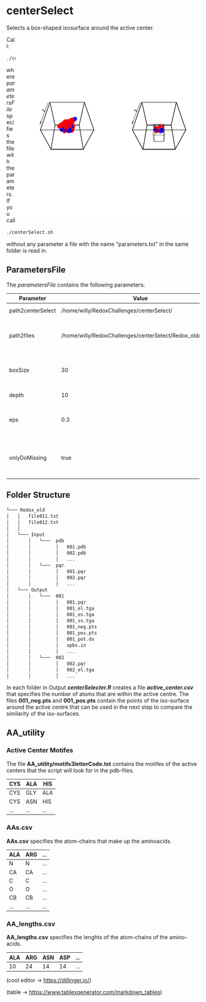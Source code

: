 # centerSelect
Selects a box-shaped isosurface around the active center.

<img style="float: right;" src="https://github.com/WillyBruhn/centerSelect/blob/master/exampleImages/img.png">

Call:
```bash
./centerSelect.sh _parametersFile_
```
where _parametersFile_ specifies the file with the parameters. If you call 
```bash
./centerSelect.sh
```
without any parameter a file with the name "parameters.txt" in the same folder is read in.

## ParametersFile
The _parametersFile_ contains the following parameters:

| Parameter         | Value                                                      | Description                                                                                           |
|-------------------|------------------------------------------------------------|-------------------------------------------------------------------------------------------------------|
| path2centerSelect | /home/willy/RedoxChallenges/centerSelect/                  | path to this repo on the local machine                                                                |
| path2files        | /home/willy/RedoxChallenges/centerSelect/Redox_old/Output/ | path to the Output-folder where all folders with the proteins are stored                              |
| boxSize           | 30                                                         | size of the square that is to be drawn around the active centre  parallel to the X- and Y-axis        |
| depth             | 10                                                         | the box is drawn along the Z-axis.                                                                    |
| eps               | 0.3                                                        | How much difference to the actual values -1.0 and 1.0 is tolerated.                                   |
| onlyDoMissing     | true                                                       | only select the active centres for the folders that do not already contain a file "activeCenter.csv". |

## Folder Structure

```
└─── Redox_old
│   │   file011.txt
│   │   file012.txt
│   │
│   └─── Input
│       │   └───  pdb
│       │         │   001.pdb
│       │         │   002.pdb
│       │         │   ...
│       │   └───  pqr
│       │         │   001.pqr
│       │         │   002.pqr
│       │         │   ...
│   └─── Output
│       │   └───  001
│       │         │   001.pqr
│       │         │   001_el.tga
│       │         │   001_es.tga
│       │         │   001_ss.tga
│       │         │   001_neg.pts
│       │         │   001_pos.pts
│       │         │   001_pot.dx
│       │         │   apbs.in
│       │         │   ...
│       │   └───  002
│       │         │   002.pqr
│       │         │   002_el.tga
│       │         │   ...
```
In each folder in Output **_centerSelecter.R_** creates a file **_active_center.csv_** that specifies the number of atoms that are within the active centre. The files **001_neg.pts** and **001_pos.pts** contain the points of the iso-surface around the active centre that can be used in the next step to compare the similarity of the iso-surfaces.

## AA_utility
### Active Center Motifes
The file **AA_utility/motifs3letterCode.txt** contains the motifes of the active centers that the script will look for in the pdb-files.

| CYS | ALA | HIS |
|-----|-----|-----|
| CYS | GLY | ALA |
| CYS | ASN | HIS |
| ... | ... | ... |

### AAs.csv
**AAs.csv** specifies the atom-chains that make up the aminoacids.

| ALA | ARG | ... |
|-----|-----|-----|
| N   | N   | ... |
| CA  | CA  | ... |
| C   | C   | ... |
| O   | O   | ... |
| CB  | CB  | ... |
| ... | ... | ... |

### AA_lengths.csv
**AA_lengths.csv** specifies the lenghts of the atom-chains of the amino-acids.

| ALA | ARG | ASN | ASP | ... |
|-----|-----|-----|-----|-----|
| 10  | 24  | 14  | 14  | ... |


(cool editor -> https://dillinger.io/)

(table -> https://www.tablesgenerator.com/markdown_tables)
